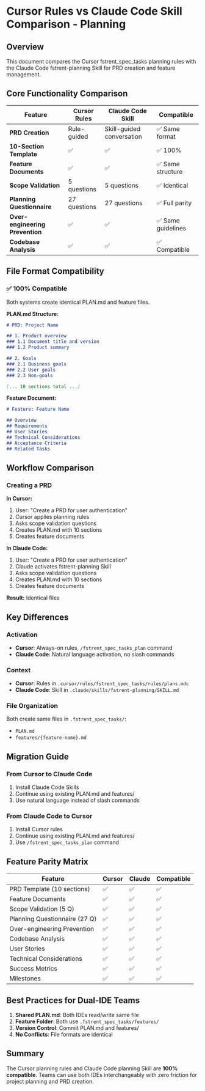# Cursor Rules vs Claude Code Skill Comparison - Planning

## Overview

This document compares the Cursor fstrent_spec_tasks planning rules with the Claude Code fstrent-planning Skill for PRD creation and feature management.

## Core Functionality Comparison

| Feature | Cursor Rules | Claude Code Skill | Compatible |
|---------|-------------|-------------------|------------|
| **PRD Creation** | Rule-guided | Skill-guided conversation | ✅ Same format |
| **10-Section Template** | ✅ | ✅ | ✅ 100% |
| **Feature Documents** | ✅ | ✅ | ✅ Same structure |
| **Scope Validation** | 5 questions | 5 questions | ✅ Identical |
| **Planning Questionnaire** | 27 questions | 27 questions | ✅ Full parity |
| **Over-engineering Prevention** | ✅ | ✅ | ✅ Same guidelines |
| **Codebase Analysis** | ✅ | ✅ | ✅ Compatible |

## File Format Compatibility

### ✅ 100% Compatible

Both systems create identical PLAN.md and feature files.

**PLAN.md Structure:**
```markdown
# PRD: Project Name

## 1. Product overview
### 1.1 Document title and version
### 1.2 Product summary

## 2. Goals
### 2.1 Business goals
### 2.2 User goals
### 2.3 Non-goals

[... 10 sections total ...]
```

**Feature Document:**
```markdown
# Feature: Feature Name

## Overview
## Requirements
## User Stories
## Technical Considerations
## Acceptance Criteria
## Related Tasks
```

## Workflow Comparison

### Creating a PRD

**In Cursor:**
1. User: "Create a PRD for user authentication"
2. Cursor applies planning rules
3. Asks scope validation questions
4. Creates PLAN.md with 10 sections
5. Creates feature documents

**In Claude Code:**
1. User: "Create a PRD for user authentication"
2. Claude activates fstrent-planning Skill
3. Asks scope validation questions
4. Creates PLAN.md with 10 sections
5. Creates feature documents

**Result:** Identical files

## Key Differences

### Activation
- **Cursor**: Always-on rules, `/fstrent_spec_tasks_plan` command
- **Claude Code**: Natural language activation, no slash commands

### Context
- **Cursor**: Rules in `.cursor/rules/fstrent_spec_tasks/rules/plans.mdc`
- **Claude Code**: Skill in `.claude/skills/fstrent-planning/SKILL.md`

### File Organization
Both create same files in `.fstrent_spec_tasks/`:
- `PLAN.md`
- `features/{feature-name}.md`

## Migration Guide

### From Cursor to Claude Code
1. Install Claude Code Skills
2. Continue using existing PLAN.md and features/
3. Use natural language instead of slash commands

### From Claude Code to Cursor
1. Install Cursor rules
2. Continue using existing PLAN.md and features/
3. Use `/fstrent_spec_tasks_plan` command

## Feature Parity Matrix

| Feature | Cursor | Claude | Compatible |
|---------|--------|--------|------------|
| PRD Template (10 sections) | ✅ | ✅ | ✅ |
| Feature Documents | ✅ | ✅ | ✅ |
| Scope Validation (5 Q) | ✅ | ✅ | ✅ |
| Planning Questionnaire (27 Q) | ✅ | ✅ | ✅ |
| Over-engineering Prevention | ✅ | ✅ | ✅ |
| Codebase Analysis | ✅ | ✅ | ✅ |
| User Stories | ✅ | ✅ | ✅ |
| Technical Considerations | ✅ | ✅ | ✅ |
| Success Metrics | ✅ | ✅ | ✅ |
| Milestones | ✅ | ✅ | ✅ |

## Best Practices for Dual-IDE Teams

1. **Shared PLAN.md**: Both IDEs read/write same file
2. **Feature Folder**: Both use `.fstrent_spec_tasks/features/`
3. **Version Control**: Commit PLAN.md and features/
4. **No Conflicts**: File formats are identical

## Summary

The Cursor planning rules and Claude Code planning Skill are **100% compatible**. Teams can use both IDEs interchangeably with zero friction for project planning and PRD creation.

